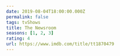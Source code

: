 ```yaml
---
date: 2019-08-04T18:00:00.000Z
permalink: false
tags: tvShows
title: The Newsroom
seasons: [1, 2, 3]
rating: 4
url: https://www.imdb.com/title/tt1870479
---
```

